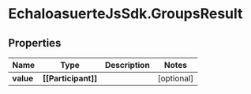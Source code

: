# EchaloasuerteJsSdk.GroupsResult

## Properties
Name | Type | Description | Notes
------------ | ------------- | ------------- | -------------
**value** | **[[Participant]]** |  | [optional] 


